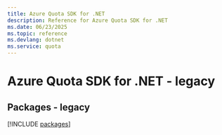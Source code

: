 ```yaml
---
title: Azure Quota SDK for .NET
description: Reference for Azure Quota SDK for .NET
ms.date: 06/23/2025
ms.topic: reference
ms.devlang: dotnet
ms.service: quota
---
```

# Azure Quota SDK for .NET - legacy
## Packages - legacy
[!INCLUDE [packages](quota-index.md)]